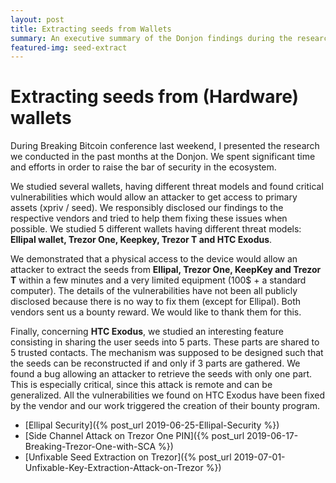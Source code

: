 ```yaml
---
layout: post
title: Extracting seeds from Wallets
summary: An executive summary of the Donjon findings during the research.
featured-img: seed-extract
---
```


# Extracting seeds from (Hardware) wallets


During Breaking Bitcoin conference last weekend, I presented the research we conducted in the past months at the Donjon. We spent significant time and efforts in order to raise the bar of security in the ecosystem.

We studied several wallets, having different threat models and found critical vulnerabilities which would allow an attacker to get access to primary assets (xpriv / seed). We responsibly disclosed our findings to the respective vendors and tried to help them fixing these issues when possible. We studied 5 different wallets having different threat models: **Ellipal wallet, Trezor One, Keepkey, Trezor T and HTC Exodus**.

We demonstrated that a physical access to the device would allow an attacker to extract the seeds from **Ellipal, Trezor One, KeepKey and Trezor T** within a few minutes and a very limited equipment (100$ + a standard computer). The details of the vulnerabilities have not been all publicly disclosed because there is no way to fix them (except for Ellipal). Both vendors sent us a bounty reward. We would like to thank them for this.

Finally, concerning **HTC Exodus**, we studied an interesting feature consisting in sharing the user seeds into 5 parts. These parts are shared to 5 trusted contacts. The mechanism was supposed to be designed such that the seeds can be reconstructed if and only if 3 parts are gathered. We found a bug allowing an attacker to retrieve the seeds with only one part. This is especially critical, since this attack is remote and can be generalized. All the vulnerabilities we found on HTC Exodus have been fixed by the vendor and our work triggered the creation of their bounty program.

- [Ellipal Security]({% post_url 2019-06-25-Ellipal-Security %})
- [Side Channel Attack on Trezor One PIN]({% post_url 2019-06-17-Breaking-Trezor-One-with-SCA %})
- [Unfixable Seed Extraction on Trezor]({% post_url 2019-07-01-Unfixable-Key-Extraction-Attack-on-Trezor %})
